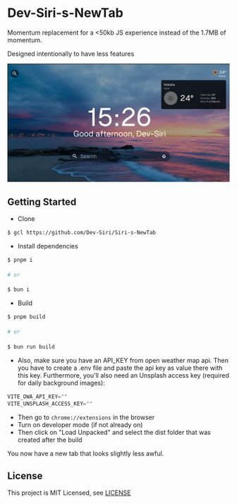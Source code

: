 # Dev-Siri-s-NewTab

Momentum replacement for a <50kb JS experience instead of the 1.7MB of momentum.

Designed intentionally to have less features

![Extension NewTab Image](images/extension-ss-img.png)

## Getting Started

- Clone

```sh
$ gcl https://github.com/Dev-Siri/Siri-s-NewTab
```

- Install dependencies

```sh
$ pnpm i

# or

$ bun i
```

- Build

```sh
$ pnpm build

# or

$ bun run build
```

- Also, make sure you have an API_KEY from open weather map api. Then you have to create a .env file and paste the api key as value there with this key. Furthermore, you'll also need an Unsplash access key (required for daily background images):

```s
VITE_OWA_API_KEY=""
VITE_UNSPLASH_ACCESS_KEY=""
```

- Then go to `chrome://extensions` in the browser
- Turn on developer mode (if not already on)
- Then click on "Load Unpacked" and select the dist folder that was created after the build

You now have a new tab that looks slightly less awful.

## License

This project is MIT Licensed, see [LICENSE](LICENSE)
